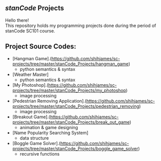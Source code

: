 ## *stanCode* Projects
Hello there!\
This repository holds my programming projects done during the period of stanCode SC101 course.

## Project Source Codes:
* [Hangman Game].(https://github.com/shihjames/sc-projects/tree/master/stanCode_Projects/hangman_game)
  * python semantics & syntax
* [Weather Master]
  * python semantics & syntax
* [My Photoshop].(https://github.com/shihjames/sc-projects/tree/master/stanCode_Projects/my_photoshop)
  * image processing
* [Pedestrian Removing Application].(https://github.com/shihjames/sc-projects/tree/master/stanCode_Projects/pedestrian_removing)
  * image processing
* [Breakout Game].(https://github.com/shihjames/sc-projects/tree/master/stanCode_Projects/break_out_game)
  * animation & game designing
* [Name Popularity Searching System]
  * data structure
* [Boggle Game Solver].(https://github.com/shihjames/sc-projects/tree/master/stanCode_Projects/boggle_game_solver)
  * recursive functions
